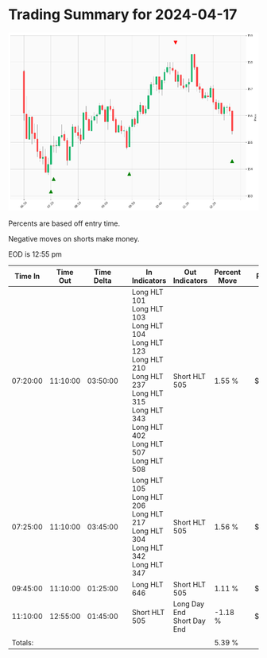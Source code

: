 
# Trading Summary for 2024-04-17

![Plot](2024-04-17_graph.png)

Percents are based off entry time.

Negative moves on shorts make money.

EOD is 12:55 pm

| Time In | Time Out | Time Delta |    | In Indicators | Out Indicators | Percent Move |    | Price In | Price Out | Dollar Move |
| ------- | -------- | ---------- | -- | ------------- | -------------- | ------------ | -- | -------- | --------- | ----------- |
| 07:20:00 | 11:10:00 | 03:50:00 | | Long HLT 101<br>Long HLT 103<br>Long HLT 104<br>Long HLT 123<br>Long HLT 210<br>Long HLT 237<br>Long HLT 315<br>Long HLT 343<br>Long HLT 402<br>Long HLT 507<br>Long HLT 508 | Short HLT 505 | 1.55 % | | $154.88 | $157.28 | $2.40 |
| 07:25:00 | 11:10:00 | 03:45:00 | | Long HLT 105<br>Long HLT 206<br>Long HLT 217<br>Long HLT 304<br>Long HLT 342<br>Long HLT 347 | Short HLT 505 | 1.56 % | | $154.86 | $157.28 | $2.42 |
| 09:45:00 | 11:10:00 | 01:25:00 | | Long HLT 646 | Short HLT 505 | 1.11 % | | $155.56 | $157.28 | $1.72 |
| 11:10:00 | 12:55:00 | 01:45:00 | | Short HLT 505 | Long Day End<br>Short Day End | -1.18 % | | $157.28 | $155.43 | $-1.85 |
|  |  |  |  |  |  |  | |  |  |  |
| Totals: |  |  |  |  |  | 5.39 % | |  |  | $8.39 |